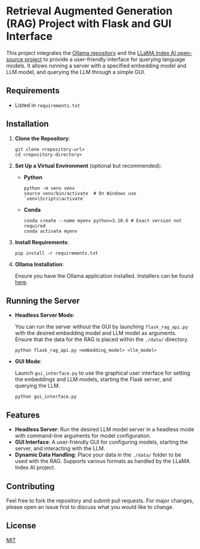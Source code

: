 # Retrieval Augmented Generation (RAG) Project with Flask and GUI Interface

This project integrates the [Ollama repository](https://github.com/ollama/ollama) and the [LLaMA Index AI open-source project](https://www.llamaindex.ai) to provide a user-friendly interface for querying language models. It allows running a server with a specified embedding model and LLM model, and querying the LLM through a simple GUI.

## Requirements

- Listed in `requirements.txt`

## Installation

1. **Clone the Repository**:

   ```
   git clone <repository-url>
   cd <repository-directory>
   ```

2. **Set Up a Virtual Environment** (optional but recommended):

   - **Python**
     ```
     python -m venv venv
     source venv/bin/activate  # On Windows use `venv\Scripts\activate`
     ```
   - **Conda**
     ```
     conda create --name myenv python=3.10.6 # Exact version not required
     conda activate myenv
     ```

3. **Install Requirements**:

   ```
   pip install -r requirements.txt
   ```

4. **Ollama Installation**:

   Ensure you have the Ollama application installed. Installers can be found [here](https://github.com/ollama/ollama?tab=readme-ov-file#ollama).

## Running the Server

- **Headless Server Mode**:

  You can run the server without the GUI by launching `flask_rag_api.py` with the desired embedding model and LLM model as arguments. Ensure that the data for the RAG is placed within the `./data/` directory.

  ```
  python flask_rag_api.py <embedding_model> <llm_model>
  ```

- **GUI Mode**:

  Launch `gui_interface.py` to use the graphical user interface for setting the embeddings and LLM models, starting the Flask server, and querying the LLM.

  ```
  python gui_interface.py
  ```

## Features

- **Headless Server**: Run the desired LLM model server in a headless mode with command-line arguments for model configuration.
- **GUI Interface**: A user-friendly GUI for configuring models, starting the server, and interacting with the LLM.
- **Dynamic Data Handling**: Place your data in the `./data/` folder to be used with the RAG. Supports various formats as handled by the LLaMA Index AI project.

## Contributing

Feel free to fork the repository and submit pull requests. For major changes, please open an issue first to discuss what you would like to change.

## License

[MIT](./LICENSE)
